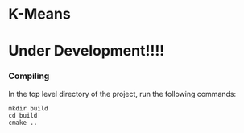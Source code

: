 # K-Means

# Under Development!!!!

### Compiling
In the top level directory of the project, run the following commands:
```
mkdir build
cd build
cmake ..
```